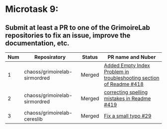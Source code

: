 # Microtask 9:
## Submit at least a PR to one of the GrimoireLab repositories to fix an issue, improve the documentation, etc.
|Num| Reposiratory | Status | PR name and Nuber|
| --- | --- | --- | --- | 
|1|chaoss/grimoirelab-sirmordred|Merged|[Added Empty Index Problem in troubleshooting section of Readme #418](https://github.com/chaoss/grimoirelab-sirmordred/pull/418)|
|2|chaoss/grimoirelab-sirmordred|Merged|[correcting spelling mistakes in Readme #419](https://github.com/chaoss/grimoirelab-sirmordred/pull/419)|
|3|chaoss/grimoirelab-cereslib|Merged|[Fix a small typo #29](https://github.com/chaoss/grimoirelab-cereslib/pull/29)|
